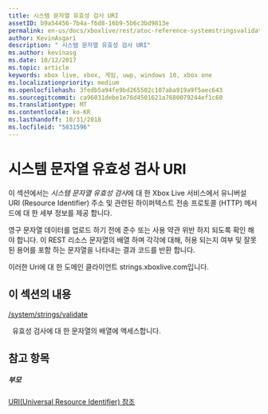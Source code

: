 ```yaml
---
title: 시스템 문자열 유효성 검사 URI
assetID: b9a54456-7b4a-f6d8-16b9-5b6c3bd9813e
permalink: en-us/docs/xboxlive/rest/atoc-reference-systemstringsvalidate.html
author: KevinAsgari
description: " 시스템 문자열 유효성 검사 URI"
ms.author: kevinasg
ms.date: 10/12/2017
ms.topic: article
keywords: xbox live, xbox, 게임, uwp, windows 10, xbox one
ms.localizationpriority: medium
ms.openlocfilehash: 3fedb5a94fe9bd265502c107aba919a9f5aec643
ms.sourcegitcommit: ca96031debe1e76d4501621a7680079244ef1c60
ms.translationtype: MT
ms.contentlocale: ko-KR
ms.lasthandoff: 10/31/2018
ms.locfileid: "5831596"
---
```

# <a name="system-strings-validatation-uris"></a>시스템 문자열 유효성 검사 URI
 
이 섹션에서는 *시스템 문자열 유효성 검사*에 대 한 Xbox Live 서비스에서 유니버설 URI (Resource Identifier) 주소 및 관련된 하이퍼텍스트 전송 프로토콜 (HTTP) 메서드에 대 한 세부 정보를 제공 합니다.
 
영구 문자열 데이터를 업로드 하기 전에 준수 또는 사용 약관 위반 하지 되도록 확인 해야 합니다. 이 REST 리소스 문자열의 배열 하며 각각에 대해, 허용 되는지 여부 및 잘못 된 용어를 포함 하는 문자열을 나타내는 결과 코드를 반환 합니다.
 
이러한 Uri에 대 한 도메인 클라이언트 strings.xboxlive.com입니다.
 
<a id="ID4EQB"></a>

 
## <a name="in-this-section"></a>이 섹션의 내용

[/system/strings/validate](uri-systemstringsvalidate.md)

&nbsp;&nbsp;유효성 검사에 대 한 문자열의 배열에 액세스합니다.
 
<a id="ID4EWB"></a>

 
## <a name="see-also"></a>참고 항목
 
<a id="ID4EYB"></a>

 
##### <a name="parent"></a>부모 

[URI(Universal Resource Identifier) 참조](../atoc-xboxlivews-reference-uris.md)

   